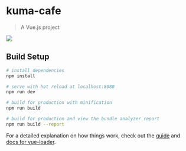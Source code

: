 # kuma-cafe

> A Vue.js project
> 
<img src="https://static.scarf.sh/a.png?x-pxid=05403ead-7d9d-40a9-81dd-7cd8ec76e052" />

## Build Setup

``` bash
# install dependencies
npm install

# serve with hot reload at localhost:8080
npm run dev

# build for production with minification
npm run build

# build for production and view the bundle analyzer report
npm run build --report
```

For a detailed explanation on how things work, check out the [guide](http://vuejs-templates.github.io/webpack/) and [docs for vue-loader](http://vuejs.github.io/vue-loader).
